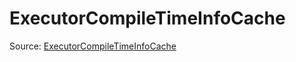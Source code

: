 # ExecutorCompileTimeInfoCache

Source: [ExecutorCompileTimeInfoCache](../../../csrc/runtime/executor_utils.h#L145)
